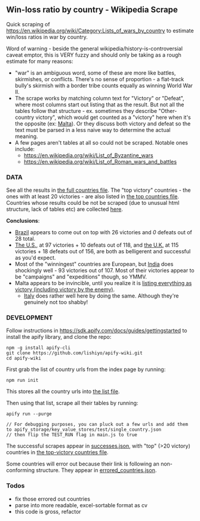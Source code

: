 Win-loss ratio by country - Wikipedia Scrape
-----

Quick scraping of https://en.wikipedia.org/wiki/Category:Lists_of_wars_by_country to estimate win/loss ratios in war by country. 

Word of warning - beside the general wikipedia/history-is-controversial caveat emptor, this is VERY fuzzy and should only be taking as a rough estimate for many reasons:
- "war" is an ambiguous word, some of these are more like battles, skirmishes, or conflicts. There's no sense of proportion - a flat-track bully's skirmish with a border tribe counts equally as winning World War II.
- The scrape works by matching column text for "Victory" or "Defeat", where most columns start out listing that as the result. But not all the tables follow that structure - ex. sometimes they describe "Other-country victory", which would get counted as a "victory" here when it's the opposite (ex: [Malta](https://en.wikipedia.org/wiki/List_of_wars_involving_Malta)). Or they discuss both victory and defeat so the text must be parsed in a less naive way to determine the actual meaning.
- A few pages aren't tables at all so could not be scraped. Notable ones include:
  - https://en.wikipedia.org/wiki/List_of_Byzantine_wars
  - https://en.wikipedia.org/wiki/List_of_Roman_wars_and_battles

### DATA

See all the results in [the full countries file](apify_storage/key_value_stores/countries/successes.json).
The "top victory" countries - the ones with at least 20 victories - are also listed in [the top countries file](apify_storage/key_value_stores/countries/successes_top.json).
Countries whose results could be not be scraped (due to unusual html structure, lack of tables etc) are collected [here](apify_storage/key_value_stores/errors/errored_countries.json).

**Conclusions**:
- [Brazil](https://en.wikipedia.org/wiki/List_of_wars_involving_Brazil) appears to come out on top with 26 victories and _0_ defeats out of 28 total.
- [The U.S.](https://en.wikipedia.org/wiki/List_of_wars_involving_the_United_States), at 97 victories + 10 defeats out of 118, and [the U.K.](https://en.wikipedia.org/wiki/List_of_wars_involving_the_United_Kingdom) at 115 victories + 18 defeats out of 156, are both as belligerent and successful as you'd expect.
- Most of the "winningest" countries are European, but [India](https://en.wikipedia.org/wiki/List_of_wars_involving_India) does shockingly well - 93 victories out of 107. Most of their victories appear to be "campaigns" and "expeditions" though, so YMMV.
- Malta appears to be invincible, until you realize it is [listing everything as victory (including victory by the enemy)](https://en.wikipedia.org/wiki/List_of_wars_involving_Malta).
  - [Italy](https://en.wikipedia.org/wiki/List_of_wars_involving_Italy) does rather well here by doing the same. Although they're genuinely not too shabby!

### DEVELOPMENT

Follow instructions in https://sdk.apify.com/docs/guides/gettingstarted to install the apify library, and clone the repo:
```
npm -g install apify-cli
git clone https://github.com/lishiyo/apify-wiki.git
cd apify-wiki
```

First grab the list of country urls from the index page by running:
```
npm run init
```
This stores all the country urls into [the list file](apify_storage/key_value_stores/countries/list.json).

Then using that list, scrape all their tables by running:
```
apify run --purge

// For debugging purposes, you can pluck out a few urls and add them to apify_storage/key_value_stores/test/single_country.json 
// then flip the TEST_RUN flag in main.js to true
```

The successful scrapes appear in [successes.json](apify_storage/key_value_stores/countries/successes.json), with "top" (>20 victory) countries in [the top-victory countries file](apify_storage/key_value_stores/countries/successes_top.json).

Some countries will error out because their link is following an non-conforming structure. They appear in [errored_countries.json](apify_storage/key_value_stores/errors/errored_countries.json).


### Todos

- fix those errored out countries
- parse into more readable, excel-sortable format as cv
- this code is gross, refactor
